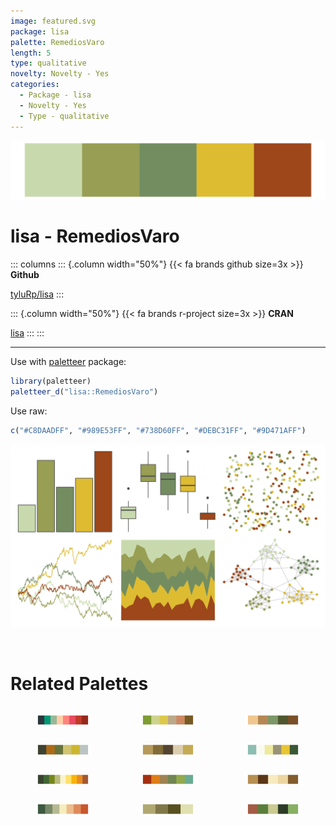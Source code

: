 ```yaml
---
image: featured.svg
package: lisa
palette: RemediosVaro
length: 5
type: qualitative
novelty: Novelty - Yes
categories:
  - Package - lisa
  - Novelty - Yes
  - Type - qualitative
---
```


![](featured.svg)

# lisa - RemediosVaro 

::: columns
::: {.column width="50%"}
{{< fa brands github size=3x >}}
**Github**

[tyluRp/lisa](https://github.com/tyluRp/lisa)
:::

::: {.column width="50%"}
{{< fa brands r-project size=3x >}}
**CRAN**

[lisa](https://CRAN.R-project.org/package=lisa)
:::
:::

<hr> 

Use with [paletteer](https://emilhvitfeldt.github.io/paletteer/) package:

```r
library(paletteer)
paletteer_d("lisa::RemediosVaro")
```

Use raw:

```r
c("#C8DAADFF", "#989E53FF", "#738D60FF", "#DEBC31FF", "#9D471AFF")
``` 

![](examples.svg) 

<br>

# Related Palettes

<div class="list" style="display: grid; grid-template-columns: auto auto auto;"> <figure class="figure">
<a href="../../awtools/a_palette/"> <img src="../../awtools/a_palette/featured.svg" style="width: 100%;" class="figure-img"></a>
</figure> <figure class="figure">
<a href="../../Manu/Kakapo/"> <img src="../../Manu/Kakapo/featured.svg" style="width: 100%;" class="figure-img"></a>
</figure> <figure class="figure">
<a href="../../calecopal/oak/"> <img src="../../calecopal/oak/featured.svg" style="width: 100%;" class="figure-img"></a>
</figure> <figure class="figure">
<a href="../../Manu/Titipounamu/"> <img src="../../Manu/Titipounamu/featured.svg" style="width: 100%;" class="figure-img"></a>
</figure> <figure class="figure">
<a href="../../lisa/JohnQuidor/"> <img src="../../lisa/JohnQuidor/featured.svg" style="width: 100%;" class="figure-img"></a>
</figure> <figure class="figure">
<a href="../../nationalparkcolors/Yellowstone/"> <img src="../../nationalparkcolors/Yellowstone/featured.svg" style="width: 100%;" class="figure-img"></a>
</figure> <figure class="figure">
<a href="../../NatParksPalettes/Olympic/"> <img src="../../NatParksPalettes/Olympic/featured.svg" style="width: 100%;" class="figure-img"></a>
</figure> <figure class="figure">
<a href="../../ggthemes/excel_Wisp/"> <img src="../../ggthemes/excel_Wisp/featured.svg" style="width: 100%;" class="figure-img"></a>
</figure> <figure class="figure">
<a href="../../tayloRswift/fearless/"> <img src="../../tayloRswift/fearless/featured.svg" style="width: 100%;" class="figure-img"></a>
</figure> <figure class="figure">
<a href="../../rcartocolor/Fall/"> <img src="../../rcartocolor/Fall/featured.svg" style="width: 100%;" class="figure-img"></a>
</figure> <figure class="figure">
<a href="../../palettetown/diglett/"> <img src="../../palettetown/diglett/featured.svg" style="width: 100%;" class="figure-img"></a>
</figure> <figure class="figure">
<a href="../../calecopal/agriculture/"> <img src="../../calecopal/agriculture/featured.svg" style="width: 100%;" class="figure-img"></a>
</figure> 
</div>
